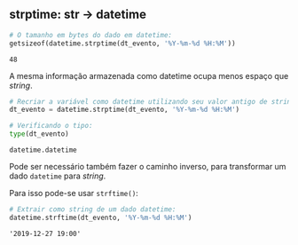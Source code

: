 ## strptime: str -> datetime

``` python
# O tamanho em bytes do dado em datetime:
getsizeof(datetime.strptime(dt_evento, '%Y-%m-%d %H:%M'))
```

``` console
48
```

A mesma informação armazenada como datetime ocupa menos espaço que *string*.

``` python
# Recriar a variável como datetime utilizando seu valor antigo de string:
dt_evento = datetime.strptime(dt_evento, '%Y-%m-%d %H:%M')

# Verificando o tipo:
type(dt_evento)
```

``` console
datetime.datetime
```

Pode ser necessário também fazer o caminho inverso, para transformar um dado
`datetime` para *string*.

Para isso pode-se usar `strftime()`:

``` python
# Extrair como string de um dado datetime:
datetime.strftime(dt_evento, '%Y-%m-%d %H:%M')
```

``` console
'2019-12-27 19:00'
```

